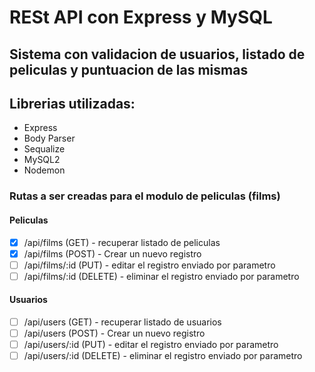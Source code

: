 # RESt API con Express y MySQL
## Sistema con validacion de usuarios, listado de peliculas y puntuacion de las mismas

## Librerias utilizadas:

 - Express
 - Body Parser
 - Sequalize
 - MySQL2
 - Nodemon


### Rutas a ser creadas para el modulo de peliculas (films)

#### Peliculas
- [x] /api/films (GET) - recuperar listado de peliculas 
- [x] /api/films (POST) - Crear un nuevo registro 
- [ ] /api/films/:id (PUT) - editar el registro enviado por parametro 
- [ ] /api/films/:id (DELETE) - eliminar el registro enviado por parametro 

#### Usuarios
- [ ] /api/users (GET) - recuperar listado de usuarios 
- [ ] /api/users (POST) - Crear un nuevo registro 
- [ ] /api/users/:id (PUT) - editar el registro enviado por parametro 
- [ ] /api/users/:id (DELETE) - eliminar el registro enviado por parametro 